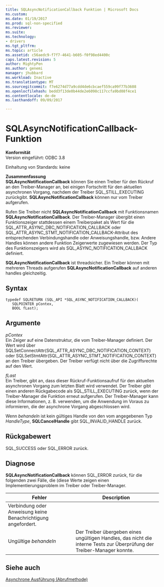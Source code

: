 ```yaml
---
title: SQLAsyncNotificationCallback Funktion | Microsoft Docs
ms.custom: 
ms.date: 01/19/2017
ms.prod: sql-non-specified
ms.reviewer: 
ms.suite: 
ms.technology:
- drivers
ms.tgt_pltfrm: 
ms.topic: article
ms.assetid: c56aedc9-f7f7-4641-b605-f0f98ed4400c
caps.latest.revision: 5
author: MightyPen
ms.author: genemi
manager: jhubbard
ms.workload: Inactive
ms.translationtype: MT
ms.sourcegitcommit: f7e6274d77a9cdd4de6cbcaef559ca99f77b3608
ms.openlocfilehash: bedd3f13de0b44de2e6098c117ccfa9bd08f4ce1
ms.contentlocale: de-de
ms.lasthandoff: 09/09/2017

---
```

# <a name="sqlasyncnotificationcallback-function"></a>SQLAsyncNotificationCallback-Funktion
**Konformität**  
 Version eingeführt: ODBC 3.8  
  
 Einhaltung von Standards: keine  
  
 **Zusammenfassung**  
 **SQLAsyncNotificationCallback** können Sie einen Treiber für den Rückruf an den Treiber-Manager an, bei einigen Fortschritt für den aktuellen asynchronen Vorgang, nachdem der Treiber SQL_STILL_EXECUTING zurückgibt. **SQLAsyncNotificationCallback** können nur vom Treiber aufgerufen.  
  
 Rufen Sie Treiber nicht **SQLAsyncNotificationCallback** mit Funktionsnamen **SQLAsyncNotificationCallback**. Der Treiber-Manager übergibt einen Funktionszeiger stattdessen einem Treiberpaket als Wert für die SQL_ATTR_ASYNC_DBC_NOTIFICATION_CALLBACK oder SQL_ATTR_ASYNC_STMT_NOTIFICATION_CALLBACK-Attribut des entsprechenden Verbindungshandle oder Anweisungshandle, bzw. Andere Handles können andere Funktion Zeigerwerte zugewiesen werden. Der Typ des Funktionszeigers wird als SQL_ASYNC_NOTIFICATION_CALLBACK definiert.  
  
 **SQLAsyncNotificationCallback** ist threadsicher. Ein Treiber können mit mehreren Threads aufgerufen **SQLAsyncNotificationCallback** auf anderen handles gleichzeitig.  
  
## <a name="syntax"></a>Syntax  
  
```  
typedef SQLRETURN (SQL_API *SQL_ASYNC_NOTIFICATION_CALLBACK)(  
   SQLPOINTER pContex,   
   BOOL fLast);  
```  
  
## <a name="arguments"></a>Argumente  
 *pContex*  
 Ein Zeiger auf eine Datenstruktur, die vom Treiber-Manager definiert. Der Wert wird über SQLSetConnectAttr(SQL_ATTR_ASYNC_DBC_NOTIFICATION_CONTEXT) oder SQLSetStmtAttr(SQL_ATTR_ASYNC_STMT_NOTIFICATION_CONTEXT) an den Treiber übergeben.  Der Treiber verfügt nicht über die Zugriffsrechte auf den Wert.  
  
 *fLast*  
 Ein Treiber, gibt an, dass dieser Rückruf-Funktionsaufruf für den aktuellen asynchronen Vorgang zum letzten Blatt wird verwendet. Der Treiber gibt einen anderen Rückgabecode als SQL_STILL_EXECUTING zurück, wenn der Treiber-Manager die Funktion erneut aufgerufen. Der Treiber-Manager kann diese Informationen, z. B. verwenden, um die Anwendung im Voraus zu informieren, die der asynchrone Vorgang abgeschlossen wird.  
  
 Wenn *behandeln* ist kein gültiges Handle von den vom angegebenen Typ *HandleType*, **SQLCancelHandle** gibt SQL_INVALID_HANDLE zurück.  
  
## <a name="returns"></a>Rückgabewert  
 SQL_SUCCESS oder SQL_ERROR zurück.  
  
## <a name="diagnostics"></a>Diagnose  
 **SQLAsyncNotificationCallback** können SQL_ERROR zurück, für die folgenden zwei Fälle, die (diese Werte zeigen einen Implementierungsproblem im Treiber oder Treiber-Manager.  
  
|Fehler|Description|  
|-----------|-----------------|  
|Verbindung oder Anweisung keine Benachrichtigung angefordert.||  
|Ungültige *behandeln*|Der Treiber übergeben eines ungültigen Handles, das nicht die interne Tests zur Überprüfung der Treiber-Manager konnte.|  
  
## <a name="see-also"></a>Siehe auch  
 [Asynchrone Ausführung (Abrufmethode)](../../../odbc/reference/develop-app/asynchronous-execution-polling-method.md)

